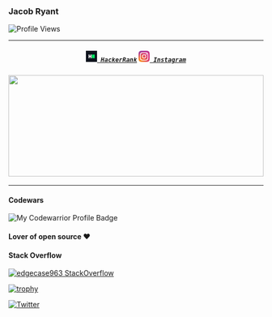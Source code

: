 ### Jacob Ryant

![Profile Views](https://komarev.com/ghpvc/?username=your-github-username&color=blue)

<hr>

<h5 align="center">
  <code><a href="https://www.hackerrank.com/edgecase963" title="HackerRank Profile"><img width="22" src="https://github.com/edgecase963/edgecase963/blob/main/images/hackerrank.png"> HackerRank</a></code>
  <code><a href="https://www.instagram.com/edgecase963/" title="Instagram Profile"><img width="22" src="https://github.com/edgecase963/edgecase963/blob/main/images/instagram.svg"> Instagram</a></code>
</h5>

<a href="https://github.com/edgecase963/github-readme-stats" title="Go to Source"><img width="100%" height="200" src="https://github-readme-stats.vercel.app/api?username=edgecase963&show_icons=true&theme=gotham"></a>

<hr>

#### Codewars
![My Codewarrior Profile Badge](https://www.codewars.com/users/edgecase963/badges/large)

#### Lover of open source ❤️

#### Stack Overflow
[![edgecase963 StackOverflow](https://github-readme-stackoverflow.vercel.app/?userID=7720135&layout=compact&theme=dark)](https://stackoverflow.com/users/7720135/edgecase)

[![trophy](https://github-profile-trophy.vercel.app/?username=edgecase963)](https://github.com/ryo-ma/github-profile-trophy)

[![Twitter](https://img.shields.io/badge/-Twitter-222222?style=flat-square&logo=twitter&logoColor=white&link=https://twitter.com/edgecase963)](https://twitter.com/edgecase963)
